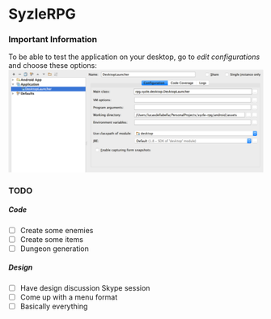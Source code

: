 # SyzleRPG

### Important Information
To be able to test the application on your desktop, go to _edit configurations_ and choose these options:
![Desktop Run Config](/readme-assets/desktop-run-config.png)


### TODO

##### Code
- [  ] Create some enemies
- [  ] Create some items
- [  ] Dungeon generation

##### Design
- [  ] Have design discussion Skype session
- [  ] Come up with a menu format
- [  ] Basically everything
